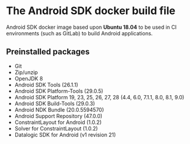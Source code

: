 # The Android SDK docker build file

Android SDK docker image based upon **Ubuntu 18.04** to be used in CI environments (such as GitLab) to build Android applications.

## Preinstalled packages

- Git
- Zip/unzip
- OpenJDK 8
- Android SDK Tools (26.1.1)
- Android SDK Platform-Tools (29.0.5)
- Android SDK Platform 19, 23, 25, 26, 27, 28 (4.4, 6.0, 7.1.1, 8.0, 8.1, 9.0)
- Android SDK Build-Tools (29.0.3)
- Android NDK Bundle (20.0.5594570)
- Android Support Repository (47.0.0)
- ConstraintLayout for Android (1.0.2)
- Solver for ConstraintLayout (1.0.2)
- Datalogic SDK for Android (v1 revision 21)
